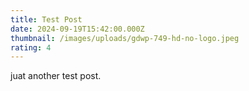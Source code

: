 ```yaml
---
title: Test Post
date: 2024-09-19T15:42:00.000Z
thumbnail: /images/uploads/gdwp-749-hd-no-logo.jpeg
rating: 4
---
```

juat another test post.
